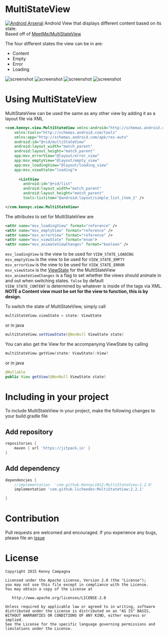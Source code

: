 # MultiStateView
[![Android Arsenal](https://img.shields.io/badge/Android%20Arsenal-MultiStateView-brightgreen.svg?style=flat)](http://android-arsenal.com/details/1/1726)
Android View that displays different content based on its state.<br>
Based off of [MeetMe/MultiStateView](https://github.com/MeetMe/Android-MultiStateView)

The four different states the view can be in are:
- Content
- Empty
- Error
- Loading

![screenshot](https://github.com/Kennyc1012/MultiStateView/blob/master/art/content.png)
![screenshot](https://github.com/Kennyc1012/MultiStateView/blob/master/art/loading.png)
![screenshot](https://github.com/Kennyc1012/MultiStateView/blob/master/art/empty.png)
![screenshot](https://github.com/Kennyc1012/MultiStateView/blob/master/art/error.png)


# Using MultiStateView
MultiStateView can be used the same as any other view by adding it as a layout file via XML
```xml
<com.kennyc.view.MultiStateView xmlns:android="http://schemas.android.com/apk/res/android"
    xmlns:tools="http://schemas.android.com/tools"
    xmlns:app="http://schemas.android.com/apk/res-auto"
    android:id="@+id/multiStateView"
    android:layout_width="match_parent"
    android:layout_height="match_parent"
    app:msv_errorView="@layout/error_view"
    app:msv_emptyView="@layout/empty_view"
    app:msv_loadingView="@layout/loading_view"
    app:msv_viewState="loading">
    
      <ListView
        android:id="@+id/list"
        android:layout_width="match_parent"
        android:layout_height="match_parent"
        tools:listitem="@android:layout/simple_list_item_1" />

</com.kennyc.view.MultiStateView>
```
The attributes to set for MultiStateView are
```xml
<attr name="msv_loadingView" format="reference" />
<attr name="msv_emptyView" format="reference" />
<attr name="msv_errorView" format="reference" />
<attr name="msv_viewState" format="enum">
<attr name="msv_animateViewChanges" format="boolean" />
```

`msv_loadingView` is the view to be used for `VIEW_STATE_LOADING` <br>
`msv_emptyView` is the view to be used for `VIEW_STATE_EMPTY` <br>
`msv_errorView` is the view to be used for `VIEW_STATE_ERROR` <br>
`msv_viewState` is the [ViewState](https://github.com/Kennyc1012/MultiStateView/blob/master/library/src/main/java/com/kennyc/view/MultiStateView.kt#L34) for the MultiStateView<br>
`msv_animateViewChanges` is a flag to set whether the views should animate in and out when switching states. `false` by default<br>
`VIEW_STATE_CONTENT` is determined by whatever is inside of the tags via XML. <b>NOTE a Content view must be set for the view to function, this is by design.</b>

To switch the state of MultiStateView, simply call
```kotlin 
multiStateView.viewState = state: ViewState
```
or in java
```java
multiStateView.setViewState(@NonNull ViewState state)
```

You can also get the View for the accompanying ViewState by calling
```kotlin 
multiStateView.getView(state: ViewState):View?
```
or in java
```java
@Nullable
public View getView(@NonNull ViewState state)
```

# Including in your project
To include MultiStateView in your project, make the following changes to your build.gradle file

## Add repository 
```groovy
repositories {
    maven { url 'https://jitpack.io' }
}
```
## Add dependency
```groovy
dependencies {
    //implementation  'com.github.Kennyc1012:MultiStateView:2.2.0'
    implementation 'com.github.licheedev:MultiStateView:2.2.1'

}
```

# Contribution
Pull requests are welcomed and encouraged. If you experience any bugs, please file an [issue](https://github.com/Kennyc1012/MultiStateView/issues)

License
=======

    Copyright 2015 Kenny Campagna

    Licensed under the Apache License, Version 2.0 (the "License");
    you may not use this file except in compliance with the License.
    You may obtain a copy of the License at

       http://www.apache.org/licenses/LICENSE-2.0

    Unless required by applicable law or agreed to in writing, software
    distributed under the License is distributed on an "AS IS" BASIS,
    WITHOUT WARRANTIES OR CONDITIONS OF ANY KIND, either express or implied.
    See the License for the specific language governing permissions and
    limitations under the License.
